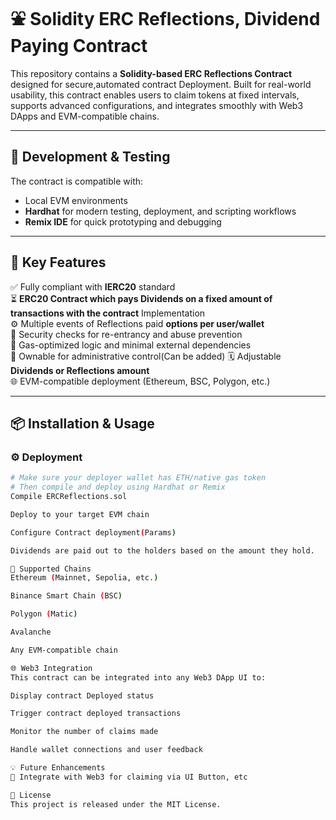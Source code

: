 # ⛲ Solidity ERC Reflections, Dividend Paying Contract

This repository contains a **Solidity-based ERC Reflections Contract** designed for secure,automated contract Deployment. Built for real-world usability, this contract enables users to claim tokens at fixed intervals, supports advanced configurations, and integrates smoothly with Web3 DApps and EVM-compatible chains.

---

## 🔧 Development & Testing

The contract is compatible with:

- Local EVM environments
- **Hardhat** for modern testing, deployment, and scripting workflows
- **Remix IDE** for quick prototyping and debugging

---

## 🚀 Key Features

✅ Fully compliant with **IERC20** standard  
⏳ **ERC20 Contract which pays Dividends on a fixed amount of transactions with the contract** Implementation  
⚙️ Multiple events of Reflections paid **options per user/wallet**  
🔐 Security checks for re-entrancy and abuse prevention  
🧠 Gas-optimized logic and minimal external dependencies  
👑 Ownable for administrative control(Can be added)
🗓️ Adjustable **Dividends or Reflections amount**  
🌐 EVM-compatible deployment (Ethereum, BSC, Polygon, etc.)

---

## 📦 Installation & Usage

### ⚙️ Deployment

```bash
# Make sure your deployer wallet has ETH/native gas token
# Then compile and deploy using Hardhat or Remix
Compile ERCReflections.sol

Deploy to your target EVM chain

Configure Contract deployment(Params)

Dividends are paid out to the holders based on the amount they hold.

📌 Supported Chains
Ethereum (Mainnet, Sepolia, etc.)

Binance Smart Chain (BSC)

Polygon (Matic)

Avalanche

Any EVM-compatible chain

🌐 Web3 Integration
This contract can be integrated into any Web3 DApp UI to:

Display contract Deployed status

Trigger contract deployed transactions

Monitor the number of claims made

Handle wallet connections and user feedback

💡 Future Enhancements
🔁 Integrate with Web3 for claiming via UI Button, etc

📝 License
This project is released under the MIT License.

